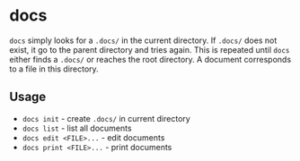 # docs

`docs` simply looks for a `.docs/` in the current directory.
If `.docs/` does not exist, it go to the parent directory and tries again.
This is repeated until `docs` either finds a `.docs/` or reaches the root directory.
A document corresponds to a file in this directory.

Usage
---

- `docs init` - create `.docs/` in current directory
- `docs list` - list all documents  
- `docs edit <FILE>...` -  edit documents  
- `docs print <FILE>...` -  print documents  
